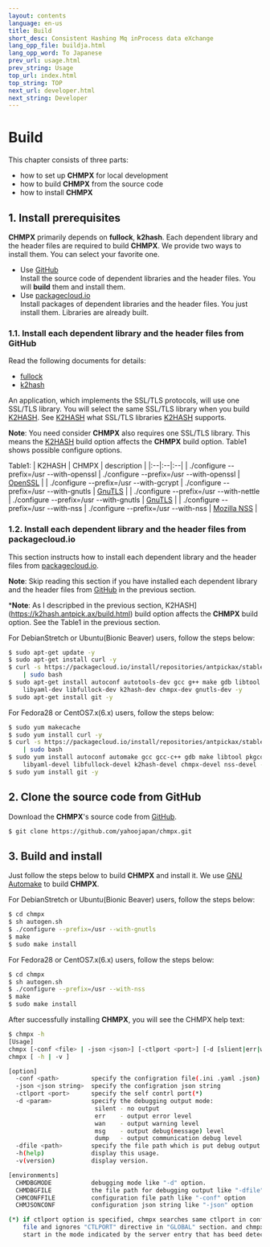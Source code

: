 ```yaml
---
layout: contents
language: en-us
title: Build
short_desc: Consistent Hashing Mq inProcess data eXchange
lang_opp_file: buildja.html
lang_opp_word: To Japanese
prev_url: usage.html
prev_string: Usage
top_url: index.html
top_string: TOP
next_url: developer.html
next_string: Developer
---
```

# Build

This chapter consists of three parts:

* how to set up **CHMPX** for local development
* how to build **CHMPX** from the source code
* how to install **CHMPX**

## 1. Install prerequisites

**CHMPX** primarily depends on **fullock**, **k2hash**. Each dependent library and the header files are required to build **CHMPX**. We provide two ways to install them. You can select your favorite one.

* Use [GitHub](https://github.com/)  
  Install the source code of dependent libraries and the header files. You will **build** them and install them.
* Use [packagecloud.io](https://packagecloud.io/)  
  Install packages of dependent libraries and the header files. You just install them. Libraries are already built.

### 1.1. Install each dependent library and the header files from GitHub

Read the following documents for details:  
* [fullock](https://fullock.antpick.ax/build.html)
* [k2hash](https://k2hash.antpick.ax/build.html)

An application, which implements the SSL/TLS protocols, will use one SSL/TLS library. You will select the same SSL/TLS library when you build [K2HASH](https://k2hash.antpick.ax/build.html). See [K2HASH](https://k2hash.antpick.ax/build.html) what SSL/TLS libraries [K2HASH](https://k2hash.antpick.ax/build.html) supports.

**Note**: You need consider **CHMPX** also requires one SSL/TLS library. This means the [K2HASH](https://k2hash.antpick.ax/build.html) build option affects the **CHMPX** build option. Table1 shows possible configure options.

Table1:
| K2HASH  | CHMPX | description |
|:--|:--|:--| 
| ./configure --prefix=/usr --with-openssl | ./configure --prefix=/usr --with-openssl | [OpenSSL](https://www.openssl.org/) |
| ./configure --prefix=/usr --with-gcrypt | ./configure --prefix=/usr --with-gnutls | [GnuTLS](https://gnutls.org/) |
| ./configure --prefix=/usr --with-nettle | ./configure --prefix=/usr --with-gnutls | [GnuTLS](https://gnutls.org/) |
| ./configure --prefix=/usr --with-nss | ./configure --prefix=/usr --with-nss | [Mozilla NSS](https://developer.mozilla.org/en-US/docs/Mozilla/Projects/NSS) |

### 1.2. Install each dependent library and the header files from packagecloud.io

This section instructs how to install each dependent library and the header files from [packagecloud.io](https://packagecloud.io/). 

**Note**: Skip reading this section if you have installed each dependent library and the header files from [GitHub](https://github.com/) in the previous section.

***Note**: As I descripbed in the previous section, K2HASH](https://k2hash.antpick.ax/build.html) build option affects the **CHMPX** build option. See the Table1 in the previous section.

For DebianStretch or Ubuntu(Bionic Beaver) users, follow the steps below:
```bash
$ sudo apt-get update -y
$ sudo apt-get install curl -y
$ curl -s https://packagecloud.io/install/repositories/antpickax/stable/script.deb.sh \
    | sudo bash
$ sudo apt-get install autoconf autotools-dev gcc g++ make gdb libtool pkg-config \
    libyaml-dev libfullock-dev k2hash-dev chmpx-dev gnutls-dev -y
$ sudo apt-get install git -y
```

For Fedora28 or CentOS7.x(6.x) users, follow the steps below:
```bash
$ sudo yum makecache
$ sudo yum install curl -y
$ curl -s https://packagecloud.io/install/repositories/antpickax/stable/script.rpm.sh \
    | sudo bash
$ sudo yum install autoconf automake gcc gcc-c++ gdb make libtool pkgconfig \
    libyaml-devel libfullock-devel k2hash-devel chmpx-devel nss-devel -y
$ sudo yum install git -y
```

## 2. Clone the source code from GitHub

Download the **CHMPX**'s source code from [GitHub](https://github.com/).
```bash
$ git clone https://github.com/yahoojapan/chmpx.git
```

## 3. Build and install

Just follow the steps below to build **CHMPX** and install it. We use [GNU Automake](https://www.gnu.org/software/automake/) to build **CHMPX**.

For DebianStretch or Ubuntu(Bionic Beaver) users, follow the steps below:
```bash
$ cd chmpx
$ sh autogen.sh
$ ./configure --prefix=/usr --with-gnutls
$ make
$ sudo make install
```

For Fedora28 or CentOS7.x(6.x) users, follow the steps below:
```bash
$ cd chmpx
$ sh autogen.sh
$ ./configure --prefix=/usr --with-nss
$ make
$ sudo make install
```

After successfully installing **CHMPX**, you will see the CHMPX help text:
```bash
$ chmpx -h
[Usage]
chmpx [-conf <file> | -json <json>] [-ctlport <port>] [-d [slient|err|wan|msg|dump]] [-dfile <debug file path>]
chmpx [ -h | -v ]

[option]
  -conf <path>         specify the configration file(.ini .yaml .json) path
  -json <json string>  specify the configration json string
  -ctlport <port>      specify the self contrl port(*)
  -d <param>           specify the debugging output mode:
                        silent - no output
                        err    - output error level
                        wan    - output warning level
                        msg    - output debug(message) level
                        dump   - output communication debug level
  -dfile <path>        specify the file path which is put debug output
  -h(help)             display this usage.
  -v(version)          display version.

[environments]
  CHMDBGMODE           debugging mode like "-d" option.
  CHMDBGFILE           the file path for debugging output like "-dfile" option.
  CHMCONFFILE          configuration file path like "-conf" option
  CHMJSONCONF          configuration json string like "-json" option

(*) if ctlport option is specified, chmpx searches same ctlport in configuration
    file and ignores "CTLPORT" directive in "GLOBAL" section. and chmpx will
    start in the mode indicated by the server entry that has beed detected.
```
